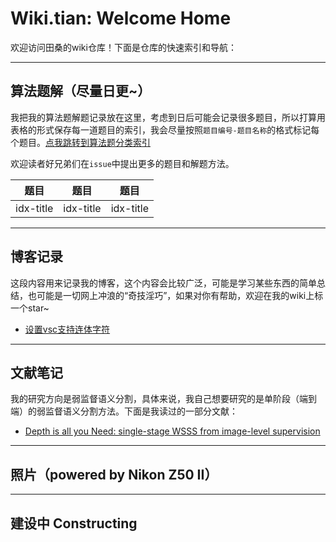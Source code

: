# Wiki.tian: Welcome Home

欢迎访问田桑的wiki仓库！下面是仓库的快速索引和导航：

---

## 算法题解（尽量日更~）

我把我的算法题解题记录放在这里，考虑到日后可能会记录很多题目，所以打算用表格的形式保存每一道题目的索引，我会尽量按照`题目编号-题目名称`的格式标记每个题目。[点我跳转到算法题分类索引](./algorithms/algorithm_idx.md)

欢迎读者好兄弟们在`issue`中提出更多的题目和解题方法。

| 题目 | 题目 | 题目 |
| --- | --- | --- |
| idx-title | idx-title | idx-title |

---

## 博客记录

这段内容用来记录我的博客，这个内容会比较广泛，可能是学习某些东西的简单总结，也可能是一切网上冲浪的“奇技淫巧”，如果对你有帮助，欢迎在我的wiki上标一个star~

- [设置vsc支持连体字符](./methods/SetLigaturesForVSC.md)

---

## 文献笔记

我的研究方向是弱监督语义分割，具体来说，我自己想要研究的是单阶段（端到端）的弱监督语义分割方法。下面是我读过的一部分文献：

- [Depth is all you Need: single-stage WSSS from image-level supervision](./papers/depth_is_all_you_need.md)

---

## 照片（powered by Nikon Z50 II）

---

## 建设中 Constructing

